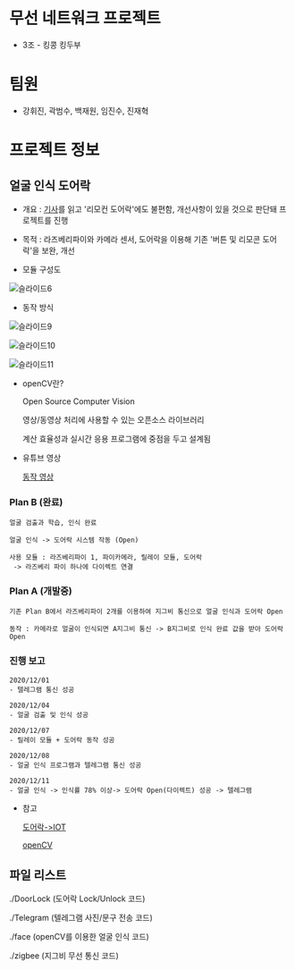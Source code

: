 # 무선 네트워크 프로젝트
* 3조 - 킹콩 킹두부

# 팀원
* 강휘진, 곽범수, 백재원, 임진수, 진재혁

# 프로젝트 정보
## 얼굴 인식 도어락
  * 개요 : [기사](http://www.ablenews.co.kr/News/NewsContent.aspx?CategoryCode=0014&NewsCode=001420190502111917597795)를 읽고 '리모컨 도어락'에도 불편함, 개선사항이 있을 것으로 판단돼 프로젝트를 진행

  * 목적 : 라즈베리파이와 카메라 센서, 도어락을 이용해 기존 '버튼 및 리모콘 도어락'을 보완, 개선

  * 모듈 구성도

   ![슬라이드6](https://user-images.githubusercontent.com/71058308/101472201-39e8f700-3983-11eb-97dc-17f221855242.PNG)

  * 동작 방식 

   ![슬라이드9](https://user-images.githubusercontent.com/71058308/101472404-88969100-3983-11eb-9c7f-1418448ae587.PNG)

   ![슬라이드10](https://user-images.githubusercontent.com/71058308/101472409-89c7be00-3983-11eb-84bc-17c92892c80a.PNG)

   ![슬라이드11](https://user-images.githubusercontent.com/71058308/101472413-89c7be00-3983-11eb-9d12-4b745a464b27.PNG)
   
  * openCV란? 
  
    Open Source Computer Vision
    
    영상/동영상 처리에 사용할 수 있는 오픈소스 라이브러리
    
    계산 효율성과 실시간 응용 프로그램에 중점을 두고 설계됨
    
  * 유튜브 영상
  
    [동작 영상](https://www.youtube.com/watch?v=3K4KkrcV4Vw)

   ### Plan B (완료)
    얼굴 검출과 학습, 인식 완료

    얼굴 인식 -> 도어락 시스템 작동 (Open)

    사용 모듈 : 라즈베리파이 1, 파이카메라, 릴레이 모듈, 도어락
     -> 라즈베리 파이 하나에 다이렉트 연결

   ### Plan A (개발중)
    기존 Plan B에서 라즈베리파이 2개를 이용하여 지그비 통신으로 얼굴 인식과 도어락 Open

    동작 : 카메라로 얼굴이 인식되면 A지그비 통신 -> B지그비로 인식 완료 값을 받아 도어락 Open

    
   ### 진행 보고 

    2020/12/01
    - 텔레그램 통신 성공

    2020/12/04
    - 얼굴 검출 및 인식 성공

    2020/12/07
    - 릴레이 모듈 + 도어락 동작 성공

    2020/12/08
    - 얼굴 인식 프로그램과 텔레그램 통신 성공

    2020/12/11
    - 얼굴 인식 -> 인식률 78% 이상-> 도어락 Open(다이렉트) 성공 -> 텔레그램 
    
  * 참고
  
    [도어락->IOT](http://mibediy.blogspot.com/2016/02/4-iot-hw.html)
  
    [openCV](https://m.blog.naver.com/PostView.nhn?blogId=chandong83&logNo=221436424539&proxyReferer=https:%2F%2Fblog.naver.com%2Fchandong83%2F221436424539)
    
    
    

 ## 파일 리스트
  
   ./DoorLock (도어락 Lock/Unlock 코드)
  
   ./Telegram (텔레그램 사진/문구 전송 코드)
 
   ./face (openCV를 이용한 얼굴 인식 코드)
  
   ./zigbee (지그비 무선 통신 코드)
